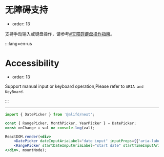 # 无障碍支持

- order: 13

支持手动输入或键盘操作，请参考[#无障碍键盘操作指南](#无障碍键盘操作指南)。

:::lang=en-us
# Accessibility

- order: 13

Support manual input or keyboard operation,Please refer to `ARIA and KeyBoard`.

:::

---

````jsx
import { DatePicker } from '@alifd/next';

const { RangePicker, MonthPicker, YearPicker } = DatePicker;
const onChange = val => console.log(val);

ReactDOM.render(<div>
    <DatePicker dateInputAriaLabel="date input" inputProps={{"aria-label": "date picker main"}}  onChange={onChange} /> <br /><br />
    <RangePicker startDateInputAriaLabel="start date" startTimeInputAriaLabel="start time" endDateInputAriaLabel="end date" endTimeInputAriaLabel="end time" onChange={onChange} inputProps={{"aria-label": "range picker main"}} />
</div>, mountNode);
````
